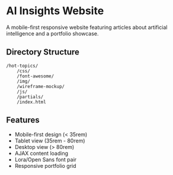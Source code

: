 # AI Insights Website

A mobile-first responsive website featuring articles about artificial intelligence and a portfolio showcase.

## Directory Structure
```
/hot-topics/
    /css/
    /font-awesome/
    /img/
    /wireframe-mockup/
    /js/
    /partials/
    /index.html
```

## Features
- Mobile-first design (< 35rem)
- Tablet view (35rem - 80rem)
- Desktop view (> 80rem)
- AJAX content loading
- Lora/Open Sans font pair
- Responsive portfolio grid
